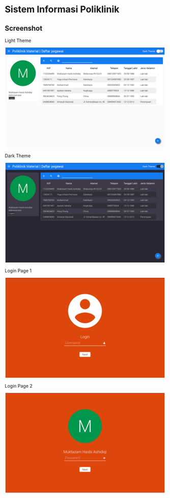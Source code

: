 # Sistem Informasi Poliklinik

<h2>Screenshot</h2>
<p>Light Theme</p>
<p align="center">
  <img src="screenshot/lighttheme.png" width="500"/>
</p>
<p>Dark Theme</p>
<p align="center">
  <img src="screenshot/darktheme.png" width="500"/>
</p>
<p>Login Page 1</p>
<p align="center">
  <img src="screenshot/login.png" width="500"/>
</p>
<p>Login Page 2</p>
<p align="center">
  <img src="screenshot/login2.png" width="500"/>
</p>